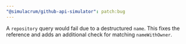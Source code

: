 ```yaml
---
"@simulacrum/github-api-simulator": patch:bug
---
```


A `repository` query would fail due to a destructured `name`. This fixes the reference and adds an additional check for matching `nameWithOwner`.
